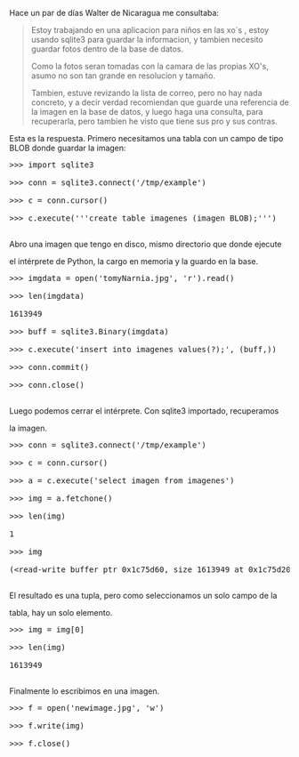 <html><body><p>Hace un par de días Walter de Nicaragua me consultaba:

</p><blockquote>Estoy trabajando en una aplicacion para niños en las xo´s , estoy usando sqlite3 para guardar la informacion, y tambien necesito guardar fotos dentro de la base de datos.



Como la fotos seran tomadas con la camara de las propias XO's, asumo no son tan grande en resolucion y tamaño.



Tambien, estuve revizando la lista de correo, pero no hay nada concreto, y  a decir verdad recomiendan que guarde una referencia de la imagen en la base de datos, y luego haga una consulta, para recuperarla, pero tambien he visto que tiene sus pro y sus contras.</blockquote>

Esta es la respuesta. Primero necesitamos una tabla con un campo de tipo BLOB donde guardar la imagen:

<pre>&gt;&gt;&gt; import sqlite3

&gt;&gt;&gt; conn = sqlite3.connect('/tmp/example')

&gt;&gt;&gt; c = conn.cursor()

&gt;&gt;&gt; c.execute('''create table imagenes (imagen BLOB);''')

</pre>

Abro una imagen que tengo en disco, mismo directorio que donde ejecute

el intérprete de Python, la cargo en memoria y la guardo en la base.

<pre>&gt;&gt;&gt; imgdata = open('tomyNarnia.jpg', 'r').read()

&gt;&gt;&gt; len(imgdata)

1613949

&gt;&gt;&gt; buff = sqlite3.Binary(imgdata)

&gt;&gt;&gt; c.execute('insert into imagenes values(?);', (buff,))

&gt;&gt;&gt; conn.commit()

&gt;&gt;&gt; conn.close()

</pre>

Luego podemos cerrar el intérprete. Con sqlite3 importado, recuperamos

la imagen.

<pre>&gt;&gt;&gt; conn = sqlite3.connect('/tmp/example')

&gt;&gt;&gt; c = conn.cursor()

&gt;&gt;&gt; a = c.execute('select imagen from imagenes')

&gt;&gt;&gt; img = a.fetchone()

&gt;&gt;&gt; len(img)

1

&gt;&gt;&gt; img

(&lt;read-write buffer ptr 0x1c75d60, size 1613949 at 0x1c75d20&gt;,)

</pre>

El resultado es una tupla, pero como seleccionamos un solo campo de la

tabla, hay un solo elemento.

<pre>&gt;&gt;&gt; img = img[0]

&gt;&gt;&gt; len(img)

1613949

</pre>

Finalmente lo escribimos en una imagen.

<pre>&gt;&gt;&gt; f = open('newimage.jpg', 'w')

&gt;&gt;&gt; f.write(img)

&gt;&gt;&gt; f.close()

</pre></body></html>